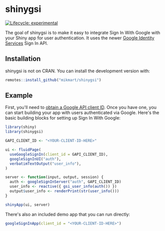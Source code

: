 
# shinygsi

<!-- badges: start -->
[![Lifecycle: experimental](https://img.shields.io/badge/lifecycle-experimental-orange.svg)](https://lifecycle.r-lib.org/articles/stages.html#experimental)
<!-- badges: end -->

The goal of shinygsi is to make it easy to integrate Sign In With Google with your Shiny app for user authentication. It uses the newer [Google Identity Services](https://developers.google.com/identity/gsi/web) Sign In API.

## Installation

shinygsi is not on CRAN. You can install the development version with:

``` r
remotes::install_github("mikmart/shinygsi")
```

## Example

First, you'll need to [obtain a Google API client ID](https://developers.google.com/identity/gsi/web/guides/get-google-api-clientid). Once you have one, you can start building your app with users authenticated via Google. Here's the basic building blocks for setting up Sign In With Google:

``` r
library(shiny)
library(shinygsi)

GAPI_CLIENT_ID <- "<YOUR-CLIENT-ID-HERE>"

ui <- fluidPage(
  useGoogleSignIn(client_id = GAPI_CLIENT_ID),
  googleSignInUI("auth"),
  verbatimTextOutput("user_info"),
)

server <- function(input, output, session) {
  auth <- googleSignInServer("auth", GAPI_CLIENT_ID)
  user_info <- reactive({ gsi_user_info(auth()) })
  output$user_info <- renderPrint(str(user_info()))
}

shinyApp(ui, server)
```

There's also an included demo app that you can run directly:

``` r
googleSignInApp(client_id = "<YOUR-CLIENT-ID-HERE>")
```

